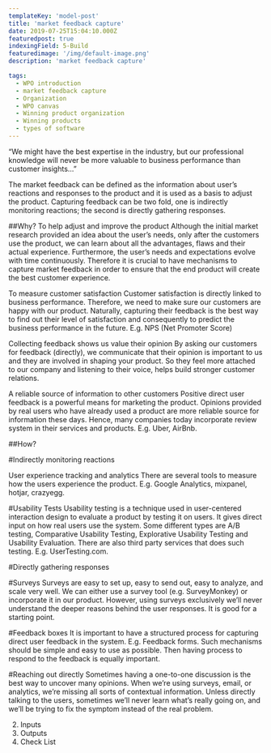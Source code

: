 ```yaml
---
templateKey: 'model-post'
title: 'market feedback capture'
date: 2019-07-25T15:04:10.000Z
featuredpost: true
indexingField: 5-Build
featuredimage: '/img/default-image.png'
description: 'market feedback capture'

tags:
  - WPO introduction
  - market feedback capture
  - Organization
  - WPO canvas
  - Winning product organization
  - Winning products
  - types of software
---
```


“We might have the best expertise in the industry, but our professional knowledge will never be more valuable to business performance than customer insights…”



The market feedback can be defined as the information about user’s reactions and responses to the product and it is used as a basis to adjust the product. Capturing feedback can be two fold, one is indirectly monitoring reactions; the second is directly gathering responses.   



##Why?
To help adjust and improve the product
Although the initial market research provided an idea about the user’s needs, only after the customers use the product, we can learn about all the advantages, flaws and their actual experience. Furthermore, the user’s needs and expectations evolve with time continuously. Therefore it is crucial to have mechanisms to capture market feedback in order to ensure that the end product will create the best customer experience.



To measure customer satisfaction
Customer satisfaction is directly linked to business performance. Therefore, we need to make sure our customers are happy with our product. Naturally, capturing their feedback is the best way to find out their level of satisfaction and consequently to predict the business performance in the future. E.g. NPS (Net Promoter Score)



Collecting feedback shows us value their opinion
By asking our customers for feedback (directly), we communicate that their opinion is important to us and they are involved in shaping your product. So they feel more attached to our company and listening to their voice, helps build stronger customer relations. 



A reliable source of information to other customers
Positive direct user feedback is a powerful means for marketing the product. Opinions provided by real users who have already used a product are more reliable source for information these days. Hence, many companies today incorporate review system in their services and products. E.g. Uber, AirBnb.


##How?


#Indirectly monitoring reactions


User experience tracking and analytics
There are several tools to measure how the users experience the product. E.g. Google Analytics, mixpanel, hotjar, crazyegg. 



#Usability Tests
Usability testing is a technique used in user-centered interaction design to evaluate a product by testing it on users. It gives direct input on how real users use the system. Some different types are A/B testing, Comparative Usability Testing, Explorative Usability Testing and Usability Evaluation. There are also third party services that does such testing. E.g. UserTesting.com.



#Directly gathering responses


#Surveys
Surveys are easy to set up, easy to send out, easy to analyze, and scale very well. We can either use a survey tool (e.g. SurveyMonkey) or incorporate it in our product. However, using surveys exclusively we’ll never understand the deeper reasons behind the user responses. It is good for a starting point.



#Feedback boxes
It is important to have a structured process for capturing direct user feedback in the system. E.g. Feedback forms. Such mechanisms should be simple and easy to use as possible. Then having process to respond to the feedback is equally important. 



#Reaching out directly
Sometimes having a one-to-one discussion is the best way to uncover many opinions. When we’re using surveys, email, or analytics, we’re missing all sorts of contextual information. Unless directly talking to the users, sometimes we’ll never learn what’s really going on, and we’ll be trying to fix the symptom instead of the real problem.





2. Inputs
3. Outputs
5. Check List